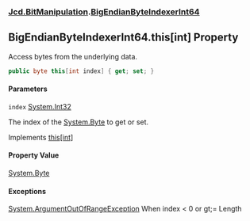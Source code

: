 ### [Jcd.BitManipulation](Jcd.BitManipulation.md 'Jcd.BitManipulation').[BigEndianByteIndexerInt64](Jcd.BitManipulation.BigEndianByteIndexerInt64.md 'Jcd.BitManipulation.BigEndianByteIndexerInt64')

## BigEndianByteIndexerInt64.this[int] Property

Access bytes from the underlying data.

```csharp
public byte this[int index] { get; set; }
```
#### Parameters

<a name='Jcd.BitManipulation.BigEndianByteIndexerInt64.this[int].index'></a>

`index` [System.Int32](https://docs.microsoft.com/en-us/dotnet/api/System.Int32 'System.Int32')

The index of the [System.Byte](https://docs.microsoft.com/en-us/dotnet/api/System.Byte 'System.Byte') to get or set.

Implements [this[int]](Jcd.BitManipulation.IByteIndexer.this[int].md 'Jcd.BitManipulation.IByteIndexer.this[int]')

#### Property Value
[System.Byte](https://docs.microsoft.com/en-us/dotnet/api/System.Byte 'System.Byte')

#### Exceptions

[System.ArgumentOutOfRangeException](https://docs.microsoft.com/en-us/dotnet/api/System.ArgumentOutOfRangeException 'System.ArgumentOutOfRangeException')
When index < 0 or gt;= Length